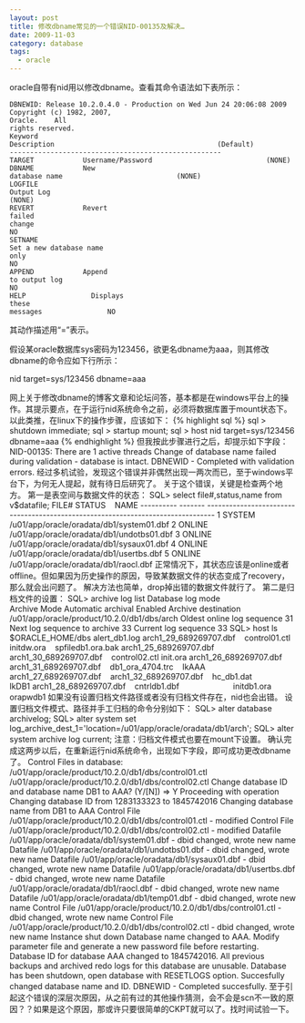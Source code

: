 ```yaml
---
layout: post
title: 修改dbname常见的一个错误NID-00135及解决…
date: 2009-11-03
category: database
tags:
  - oracle
---
```


oracle自带有nid用以修改dbname。查看其命令语法如下表所示：

    DBNEWID: Release 10.2.0.4.0 - Production on Wed Jun 24 20:06:08 2009
    Copyright (c) 1982, 2007,
    Oracle.    All
    rights reserved.
    Keyword
    Description                                        (Default)
    ----------------------------------------------------
    TARGET            Username/Password                            (NONE)
    DBNAME            New
    database name                            (NONE)
    LOGFILE
    Output Log
    (NONE)
    REVERT            Revert
    failed
    change
    NO
    SETNAME
    Set a new database name
    only
    NO
    APPEND            Append
    to output log
    NO
    HELP                Displays
    these
    messages                NO
其动作描述用“=”表示。

假设某oracle数据库sys密码为123456，欲更名dbname为aaa，则其修改dbname的命令应如下行所示：

nid target=sys/123456 dbname=aaa

网上关于修改dbname的博客文章和论坛问答，基本都是在windows平台上的操作。其提示要点，在于运行nid系统命令之前，必须将数据库置于mount状态下。以此类推，在linux下的操作步骤，应该如下：
{% highlight sql %}
sql > shutdown
immediate;
sql > startup mount;
sql > host nid target=sys/123456 dbname=aaa
{% endhighlight %}
但我按此步骤进行之后，却提示如下字段：
    NID-00135: There are 1 active threads
    Change of database name failed during validation - database is
    intact.
    DBNEWID - Completed with validation errors.
经过多机试验，发现这个错误并非偶然出现一两次而已，至于windows平台下，为何无人提起，就有待日后研究了。
关于这个错误，关键是检查两个地方。
第一是表空间与数据文件的状态：
    SQL> select
    file#,status,name from
    v$datafile;
    FILE#
    STATUS    NAME
    ---------- -------
    --------------------------------------------------------------------------------
    1
    SYSTEM    /u01/app/oracle/oradata/db1/system01.dbf
    2
    ONLINE    /u01/app/oracle/oradata/db1/undotbs01.dbf
    3
    ONLINE    /u01/app/oracle/oradata/db1/sysaux01.dbf
    4
    ONLINE    /u01/app/oracle/oradata/db1/usertbs.dbf
    5
    ONLINE    /u01/app/oracle/oradata/db1/raocl.dbf
正常情况下，其状态应该是online或者offline。但如果因为历史操作的原因，导致某数据文件的状态变成了recovery，那么就会出问题了。
解决方法也简单，drop掉出错的数据文件就行了。
第二是归档文件的设置：
    SQL> archive log
    list
    Database log
    mode                            Archive
    Mode
    Automatic
    archival
    Enabled
    Archive
    destination                        /u01/app/oracle/product/10.2.0/db1/dbs/arch
    Oldest online log
    sequence
    31
    Next log sequence to
    archive
    33
    Current log
    sequence
    33
    SQL> host ls $ORACLE_HOME/dbs
    alert_db1.log
    arch1_29_689269707.dbf    control01.ctl
    initdw.ora    spfiledb1.ora.bak
    arch1_25_689269707.dbf    arch1_30_689269707.dbf    control02.ctl
    init.ora
    arch1_26_689269707.dbf    arch1_31_689269707.dbf    db1_ora_4704.trc    lkAAA
    arch1_27_689269707.dbf    arch1_32_689269707.dbf    hc_db1.dat                lkDB1
    arch1_28_689269707.dbf    cntrldb1.dbf                        initdb1.ora
    orapwdb1
如果没有设置归档文件路径或者没有归档文件存在，nid也会出错。
设置归档文件模式、路径并手工归档的命令分别如下：
    SQL> alter database archivelog;
    SQL> alter system
    set log_archive_dest_1='location=/u01/app/oracle/oradata/db1/arch';
    SQL> alter system
    archive log current;
注意：归档文件模式也要在mount下设置。
确认完成这两步以后，在重新运行nid系统命令，出现如下字段，即可成功更改dbname了。
    Control Files in database:
    /u01/app/oracle/product/10.2.0/db1/dbs/control01.ctl
    /u01/app/oracle/product/10.2.0/db1/dbs/control02.ctl
    Change database ID and database
    name DB1 to AAA? (Y/[N]) => Y
    Proceeding with operation
    Changing database ID from 1283133323 to
    1845742016
    Changing database name from DB1
    to AAA
    Control
    File
    /u01/app/oracle/product/10.2.0/db1/dbs/control01.ctl -
    modified
    Control
    File
    /u01/app/oracle/product/10.2.0/db1/dbs/control02.ctl -
    modified
    Datafile
    /u01/app/oracle/oradata/db1/system01.dbf - dbid changed, wrote new
    name
    Datafile
    /u01/app/oracle/oradata/db1/undotbs01.dbf - dbid changed, wrote new
    name
    Datafile
    /u01/app/oracle/oradata/db1/sysaux01.dbf - dbid changed, wrote new
    name
    Datafile
    /u01/app/oracle/oradata/db1/usertbs.dbf - dbid changed, wrote new
    name
    Datafile
    /u01/app/oracle/oradata/db1/raocl.dbf - dbid changed, wrote new
    name
    Datafile
    /u01/app/oracle/oradata/db1/temp01.dbf - dbid changed, wrote new
    name
    Control
    File
    /u01/app/oracle/product/10.2.0/db1/dbs/control01.ctl - dbid
    changed, wrote new name
    Control
    File
    /u01/app/oracle/product/10.2.0/db1/dbs/control02.ctl - dbid
    changed, wrote new name
    Instance
    shut down
    Database name changed to
    AAA.
    Modify parameter file and generate a new password file before restarting.
    Database ID for database AAA
    changed to 1845742016.
    All previous backups and archived redo logs for this database are
    unusable.
    Database has been shutdown, open
    database with RESETLOGS option.
    Succesfully changed database
    name and
    ID.
    DBNEWID - Completed succesfully.
至于引起这个错误的深层次原因，从之前有过的其他操作猜测，会不会是scn不一致的原因？？如果是这个原因，那或许只要很简单的CKPT就可以了。找时间试验一下。


